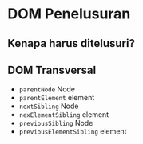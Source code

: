 # DOM Penelusuran

## Kenapa harus ditelusuri?

## DOM Transversal

- `parentNode` Node
- `parentElement` element
- `nextSibling` Node
- `nexElementSibling` element
- `previousSibling` Node
- `previousElementSibling` element



